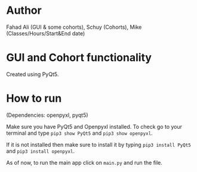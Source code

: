 # Author
Fahad Ali (GUI & some cohorts), Schuy (Cohorts), Mike (Classes/Hours/Start&End date)

# GUI and Cohort functionality
Created using PyQt5. 

# How to run
(Dependencies: openpyxl, pyqt5)

Make sure you have PyQt5 and Openpyxl installed. To check go to your terminal and type ```pip3 show PyQt5``` and ```pip3 show openpyxl```. 

If it is not installed then make sure to install it by typing ```pip3 install PyQt5``` and ```pip3 install openpyxl```. 

As of now, to run the main app click on ```main.py``` and run the file. 
